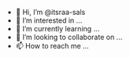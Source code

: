 - 👋 Hi, I’m @itsraa-sals
- 👀 I’m interested in ...
- 🌱 I’m currently learning ...
- 💞️ I’m looking to collaborate on ...
- 📫 How to reach me ...

<!---
itsraa-sals/itsraa-sals is a ✨ special ✨ repository because its `README.md` (this file) appears on your GitHub profile.
You can click the Preview link to take a look at your changes.
--->
